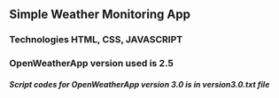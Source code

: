 <h2>Simple Weather Monitoring App </h2>
<h3>Technologies HTML, CSS, JAVASCRIPT</h3>
<h3>OpenWeatherApp version used is 2.5</h3>
<h5>Script codes for OpenWeatherApp version 3.0 is in version3.0.txt file</h5>
